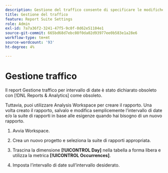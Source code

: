 ```yaml
---
description: Gestione del traffico consente di specificare le modifiche previste per il volume di traffico.
title: Gestione del traffico
feature: Report Suite Settings
role: Admin
exl-id: 7a7a36f2-3241-47f5-9c0f-0d62e51104e1
source-git-commit: 665bd68d7ebc08f0da02d93977ee0b583e1a28e6
workflow-type: tm+mt
source-wordcount: '93'
ht-degree: 4%

---
```


# Gestione traffico

Il report Gestione traffico per intervallo di date è stato dichiarato obsoleto con [!DNL Reports & Analytics] come obsoleto.

Tuttavia, puoi utilizzare Analysis Workspace per creare il rapporto. Una volta creato il rapporto, salvalo e modifica semplicemente l’intervallo di date e/o la suite di rapporti in base alle esigenze quando hai bisogno di un nuovo rapporto.

1. Avvia Workspace.

1. Crea un nuovo progetto e seleziona la suite di rapporti appropriata.

1. Trascina la dimensione **[!UICONTROL Day]** nella tabella a forma libera e utilizza la metrica **[!UICONTROL Occurrences]**.

1. Imposta l’intervallo di date sull’intervallo desiderato.


